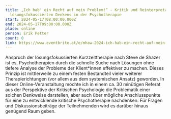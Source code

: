 ```yaml
---
title: „Ich hab' ein Recht auf mein Problem!“ - Kritik und Reinterpretation des
  lösungsfokussierten Denkens in der Psychotherapie
start: 2024-05-17T08:00:00.000Z
end: 2024-05-17T09:00:00.000Z
place: online
person: Erik Petter
count: 0
link: https://www.eventbrite.at/e/mhaw-2024-ich-hab-ein-recht-auf-mein-problem-mit-erik-petter-tickets-893881542757
---
```

<!--StartFragment-->

Anspruch der lösungsfokussierten Kurzzeittherapie nach Steve de Shazer ist es, Psychotherapien durch die schnelle Suche nach Lösungen ohne tiefere Analyse der Probleme der Klient*innen effektiver zu machen. Dieses Prinzip ist mittlerweile zu einem festen Bestandteil vieler weiterer Therapierichtungen (vor allem aus dem systemischen Ansatz) geworden. In dieser Online-Veranstaltung möchte ich in einem ca. 30 minütigen Referat aus der Perspektive der Kritischen Psychologie die Problematik einer solchen Denkweise darstellen, aber auch über mögliche Anschlusspunkte für eine zu entwicklende kritische Psychotherapie nachdenken. Für Fragen und Diskussionsbeiträge der Teilnehmenden wird es darüber hinaus genügend Raum geben.

<!--EndFragment-->